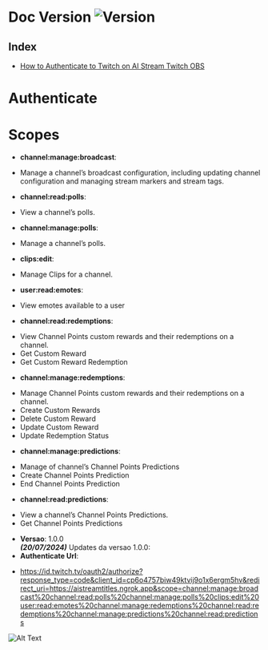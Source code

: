 # Doc Version ![Version](https://img.shields.io/badge/version-1.0.0-blue.svg)

## Index
- [How to Authenticate to Twitch on AI Stream Twitch OBS](#Authenticate)
#
#
#
#
#
#
#
#
#
#
#
#
#
#
#
# Authenticate 
# Scopes
* **channel:manage:broadcast**: 
- Manage a channel’s broadcast configuration, including updating channel configuration and managing stream markers and stream tags.
* **channel:read:polls**: 
- View a channel’s polls.
* **channel:manage:polls**: 
- Manage a channel’s polls.
* **clips:edit**: 
- Manage Clips for a channel.
* **user:read:emotes**: 
- View emotes available to a user
* **channel:read:redemptions**: 
- View Channel Points custom rewards and their redemptions on a channel.
- Get Custom Reward
- Get Custom Reward Redemption
* **channel:manage:redemptions**: 
- Manage Channel Points custom rewards and their redemptions on a channel.
- Create Custom Rewards
- Delete Custom Reward
- Update Custom Reward
- Update Redemption Status

* **channel:manage:predictions**: 
- Manage of channel’s Channel Points Predictions
- Create Channel Points Prediction
- End Channel Points Prediction
* **channel:read:predictions**: 
- View a channel’s Channel Points Predictions.
- Get Channel Points Predictions







* **Versao**: 1.0.0    
***(20/07/2024)***
Updates da versao 1.0.0:
* **Authenticate Url**: 
- https://id.twitch.tv/oauth2/authorize?response_type=code&client_id=cp6o4757biw49ktvij9o1x6ergm5hv&redirect_uri=https://aistreamtitles.ngrok.app&scope=channel:manage:broadcast%20channel:read:polls%20channel:manage:polls%20clips:edit%20user:read:emotes%20channel:manage:redemptions%20channel:read:redemptions%20channel:manage:predictions%20channel:read:predictions







![Alt Text](image/represent_1.png)
